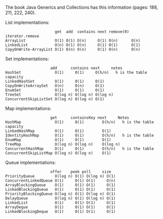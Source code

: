 The book Java Generics and Collections has this information (pages: 188, 211, 222, 240).

List implementations:

	                      get  add  contains next remove(0) iterator.remove
	ArrayList             O(1) O(1) O(n)     O(1) O(n)      O(n)
	LinkedList            O(n) O(1) O(n)     O(1) O(1)      O(1)
	CopyOnWrite-ArrayList O(1) O(n) O(n)     O(1) O(n)      O(n)

Set implementations:

	                    add      contains next     notes
	HashSet               O(1)     O(1)     O(h/n)   h is the table capacity
	LinkedHashSet         O(1)     O(1)     O(1) 
	CopyOnWriteArraySet   O(n)     O(n)     O(1) 
	EnumSet               O(1)     O(1)     O(1) 
	TreeSet               O(log n) O(log n) O(log n)
	ConcurrentSkipListSet O(log n) O(log n) O(1)

Map implementations:

	                    get      containsKey next     Notes
	HashMap               O(1)     O(1)        O(h/n)   h is the table capacity
	LinkedHashMap         O(1)     O(1)        O(1) 
	IdentityHashMap       O(1)     O(1)        O(h/n)   h is the table 
	EnumMap               O(1)     O(1)        O(1) 
	TreeMap               O(log n) O(log n)    O(log n) 
	ConcurrentHashMap     O(1)     O(1)        O(h/n)   h is the table 
	ConcurrentSkipListMap O(log n) O(log n)    O(1)

Queue implementations:

	                    offer    peek poll     size
	PriorityQueue         O(log n) O(1) O(log n) O(1)
	ConcurrentLinkedQueue O(1)     O(1) O(1)     O(n)
	ArrayBlockingQueue    O(1)     O(1) O(1)     O(1)
	LinkedBlockingQueue   O(1)     O(1) O(1)     O(1)
	PriorityBlockingQueue O(log n) O(1) O(log n) O(1)
	DelayQueue            O(log n) O(1) O(log n) O(1)
	LinkedList            O(1)     O(1) O(1)     O(1)
	ArrayDeque            O(1)     O(1) O(1)     O(1)
	LinkedBlockingDeque   O(1)     O(1) O(1)     O(1)
